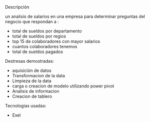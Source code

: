 Descripción

un analisis de salarios en una empresa para determinar preguntas del negocio que respondan a :

- total de sueldos por departamento
- total de sueldos por regios
- top 15 de colaboradores con mayor salarios
- cuantos colaboradores tenemos
- total de sueldos pagados

Destresas demostradas:

- aquisición de datos
- Transformacion de la data
- Limpieza de la data
- carga o creacion de modelo utilizando power pivot
- Analisis de informacion
- Creacion de tablero

Tecnologias usadas:
-   Exel
